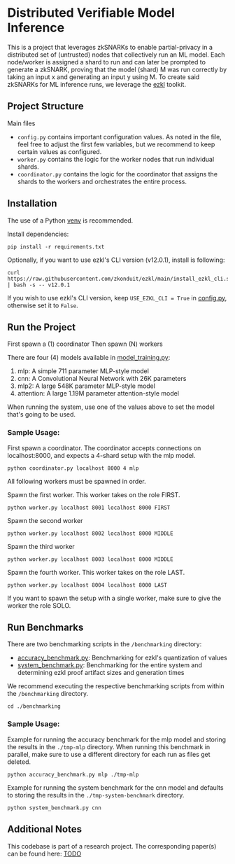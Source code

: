 # Distributed Verifiable Model Inference 
This is a project that leverages zkSNARKs to enable partial-privacy in a distributed set of (untrusted) nodes that collectively run an ML model. 
Each node/worker is assigned a shard to run and can later be prompted to generate a zkSNARK, proving that the model (shard) M was run correctly by taking an input x and generating an input y using M.
To create said zkSNARKs for ML inference runs, we leverage the [ezkl](https://github.com/zkonduit/ezkl) toolkit.

## Project Structure
Main files
- `config.py` contains important configuration values. As noted in the file, feel free to adjust the first few variables, but we recommend to keep certain values as configured.
- `worker.py` contains the logic for the worker nodes that run individual shards.
- `coordinator.py` contains the logic for the coordinator that assigns the shards to the workers and orchestrates the entire process.

## Installation
The use of a Python [venv](https://docs.python.org/3/library/venv.html) is recommended.

Install dependencies: 
```shell
pip install -r requirements.txt
```

Optionally, if you want to use ezkl's CLI version (v12.0.1), install is following: 
```shell
curl https://raw.githubusercontent.com/zkonduit/ezkl/main/install_ezkl_cli.sh | bash -s -- v12.0.1
```
If you wish to use ezkl's CLI version, keep `USE_EZKL_CLI = True` in [config.py](config.py), otherwise set it to `False`.

## Run the Project

First spawn a (1) coordinator
Then spawn (N) workers

There are four (4) models available in [model_training.py](modules%2Fmodel_training.py):
1. mlp: A simple 711 parameter MLP-style model
2. cnn: A Convolutional Neural Network with 26K parameters
3. mlp2: A large 548K parameter MLP-style model
4. attention: A large 1.19M parameter attention-style model

When running the system, use one of the values above to set the model that's going to be used.

### Sample Usage:
First spawn a coordinator.
The coordinator accepts connections on localhost:8000, and expects a 4-shard setup with the mlp model.
```shell
python coordinator.py localhost 8000 4 mlp
```
All following workers must be spawned in order.

Spawn the first worker. This worker takes on the role FIRST.
```shell
python worker.py localhost 8001 localhost 8000 FIRST
```

Spawn the second worker
```shell
python worker.py localhost 8002 localhost 8000 MIDDLE
```

Spawn the third worker
```shell
python worker.py localhost 8003 localhost 8000 MIDDLE
```

Spawn the fourth worker. This worker takes on the role LAST.
```shell
python worker.py localhost 8004 localhost 8000 LAST
```

If you want to spawn the setup with a single worker, make sure to give the worker the role SOLO.

## Run Benchmarks

There are two benchmarking scripts in the `/benchmarking` directory: 
- [accuracy_benchmark.py](benchmarking%2Faccuracy_benchmark.py): Benchmarking for ezkl's quantization of values
- [system_benchmark.py](benchmarking%2Fsystem_benchmark.py): Benchmarking for the entire system and determining ezkl proof artifact sizes and generation times

We recommend executing the respective benchmarking scripts from within the `/benchmarking` directory.
```shell
cd ./benchmarking
```

### Sample Usage:

Example for running the accuracy benchmark for the mlp model and storing the results in the `./tmp-mlp` directory.
When running this benchmark in parallel, make sure to use a different directory for each run as files get deleted.
```shell
python accuracy_benchmark.py mlp ./tmp-mlp
```

Example for running the system benchmark for the cnn model and defaults to storing the results in the `./tmp-system-benchmark` directory.
```shell
python system_benchmark.py cnn
```


## Additional Notes

This codebase is part of a research project. The corresponding paper(s) can be found here: [TODO]()